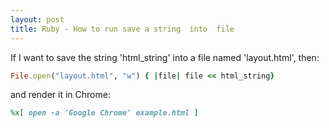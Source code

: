 ```yaml
---
layout: post
title: Ruby - How to run save a string  into  file
---
```

If I want to save the string 'html_string' into a file named 'layout.html', then:

```ruby
File.open("layout.html", "w") { |file| file << html_string}
```
and render it in Chrome:
```ruby
%x[ open -a 'Google Chrome' example.html ]
```

